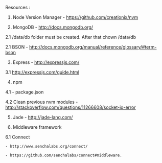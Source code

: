 Resources : 

1. Node Version Manager - https://github.com/creationix/nvm

2. MongoDB - http://docs.mongodb.org/

  2.1 /data/db folder must be created. After that chown <current user> /data/db

  2.1 BSON - http://docs.mongodb.org/manual/reference/glossary/#term-bson

3. Express - http://expressjs.com/

  3.1 http://expressjs.com/guide.html

4. npm

  4.1 - package.json

  4.2 Clean previous nvm modules - http://stackoverflow.com/questions/11266608/socket-io-error

5. Jade - http://jade-lang.com/

6. Middleware framework 

  6.1 Connect 
  
    - http://www.senchalabs.org/connect/
    
    - https://github.com/senchalabs/connect#middleware.
